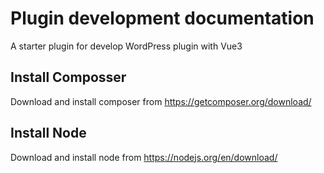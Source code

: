 # Plugin development documentation
A starter plugin for develop WordPress plugin with Vue3

## Install Composser
Download and install composer from https://getcomposer.org/download/

## Install Node
Download and install node from https://nodejs.org/en/download/
